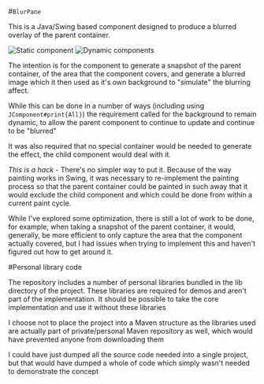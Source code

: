 #`BlurPane`

This is a Java/Swing based component designed to produce a blurred overlay of the
parent container.

![Static component](https://cloud.githubusercontent.com/assets/10276932/13559010/fb57fc50-e461-11e5-8df1-990e13ebfe5b.gif)
![Dynamic components](https://cloud.githubusercontent.com/assets/10276932/13559019/2afe7b46-e462-11e5-855b-44245118bd27.gif)

The intention is for the component to generate a snapshot of the parent container,
of the area that the component covers, and generate a blurred image which it then
used as it's own background to "simulate" the blurring affect.

While this can be done in a number of ways (including using `JComponent#print{All}`)
the requirement called for the background to remain dynamic, to allow the parent
component to continue to update and continue to be "blurred"

It was also required that no special container would be needed to generate the 
effect, the child component would deal with it.

*This is a hack* - There's no simpler way to put it. Because of the way painting
works in Swing, it was necessary to re-implement the painting process so that 
the parent container could be painted in such away that it would exclude the
child component and which could be done from within a current paint cycle.

While I've explored some optimization, there is still a lot of work to be done,
for example, when taking a snapshot of the parent container, it would, generally,
be more efficient to only capture the area that the component actually covered,
but I had issues when trying to implement this and haven't figured out how to
get around it.

#Personal library code

The repository includes a number of personal libraries bundled in the lib
directory of the project. These libraries are required for demos and aren't
part of the implementation.  It should be possible to take the core implementation
and use it without these libraries

I choose not to place the project into a Maven structure as the libraries used
are actually part of private/personal Maven repository as well, which would have
prevented anyone from downloading them

I could have just dumped all the source code needed into a single project, but 
that would have dumped a whole of code which simply wasn't needed to demonstrate 
the concept